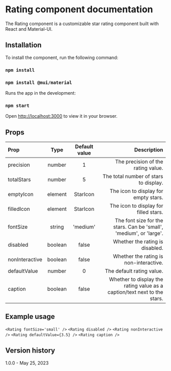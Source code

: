 # Rating component documentation

The Rating component is a customizable star rating component built with React and Material-UI.

## Installation

To install the component, run the following command:

### `npm install`
### `npm install @mui/material`

Runs the app in the development:
### `npm start`

Open [http://localhost:3000](http://localhost:3000) to view it in your browser.


## Props

| Prop | Type | Default value | Description |
| :---         |     :---:      |     :---:      |          ---: |
| precision   | number     | 1     | The precision of the rating value.    |
| totalStars     | number       | 5       | The total number of stars to display.      |
| emptyIcon     | element       | StarIcon       | The icon to display for empty stars.      |
| filledIcon     | element       | StarIcon       | The icon to display for filled stars.      |
| fontSize     | string       | 'medium'       | The font size for the stars. Can be 'small', 'medium', or 'large'.      |
| disabled     | boolean       | false       | Whether the rating is disabled.      |
| nonInteractive     | boolean       | false       | Whether the rating is non-interactive.      |
| defaultValue     | number       | 0       | The default rating value.      |
| caption     | boolean       | false       | Whether to display the rating value as a caption/text next to the stars.      |


## Example usage

`<Rating fontSize='small' />`
`<Rating disabled />`
`<Rating nonInteractive />`
`<Rating defaultValue={3.5} />`
`<Rating caption />`

## Version history

1.0.0 - May 25, 2023
